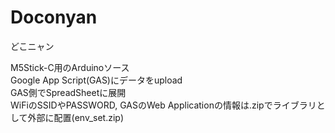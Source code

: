# Doconyan
どこニャン

M5Stick-C用のArduinoソース<br>Google App Script(GAS)にデータをupload<br>GAS側でSpreadSheetに展開<br>WiFiのSSIDやPASSWORD, GASのWeb Applicationの情報は.zipでライブラリとして外部に配置(env_set.zip)<br>


